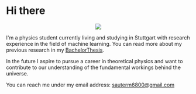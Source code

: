 # Hi there

<p align="center">
  <img src="https://media4.giphy.com/media/v1.Y2lkPTc5MGI3NjExNnQyaGFwNzllODhqczF2OWhxN3l5M3c2enE0bGg5aXh4dnA1MHowMCZlcD12MV9pbnRlcm5hbF9naWZfYnlfaWQmY3Q9Zw/OTzoDNc7O7wJi/giphy.webp" />
</p>

I'm a physics student currently living and studying in Stuttgart with research experience in the field of machine learning. You can read more about my previous research in my [BachelorThesis](https://github.com/ma-sauter/BachelorsThesis/blob/fd76ca689ef2c40fe56ad547bd89e4352719c5ca/main.pdf).

In the future I aspire to pursue a career in theoretical physics and want to contribute to our understanding of the fundamental workings behind the universe.

You can reach me under my email address: [sauterm6800@gmail.com](mailto:sauterm6800@gmail.com)
<!--
**ma-sauter/ma-sauter** is a ✨ _special_ ✨ repository because its `README.md` (this file) appears on your GitHub profile.

Here are some ideas to get you started:

- 🔭 I’m currently working on ...
- 🌱 I’m currently learning ...
- 👯 I’m looking to collaborate on ...
- 🤔 I’m looking for help with ...
- 💬 Ask me about ...
- 📫 How to reach me: ...
- 😄 Pronouns: ...
- ⚡ Fun fact: ...
-->
